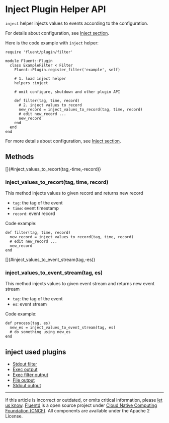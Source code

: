 # Inject Plugin Helper API

`inject` helper injects values to events according to the configuration.

For details about configuration, see [Inject section](/articles/inject-section.md).

Here is the code example with `inject` helper:

``` {.CodeRay}
require 'fluent/plugin/filter'

module Fluent::Plugin
  class ExampleFilter < Filter
    Fluent::Plugin.register_filter('example', self)

    # 1. load inject helper
    helpers :inject

    # omit configure, shutdown and other plugin API

    def filter(tag, time, record)
      # 2. inject values to record
      new_record = inject_values_to_record(tag, time, record)
      # edit new_record ...
      new_record
    end
  end
end
```

For more details about configuration, see [Inject
section](/articles/inject-section.md).


## Methods

[]{#inject_values_to_recort(tag,-time,-record)}

### inject\_values\_to\_recort(tag, time, record)

This method injects values to given record and returns new record

-   `tag`: the tag of the event
-   `time`: event timestamp
-   `record`: event record

Code example:

``` {.CodeRay}
def filter(tag, time, record)
  new_record = inject_values_to_record(tag, time, record)
  # edit new_record ...
  new_record
end
```

[]{#inject_values_to_event_stream(tag,-es)}

### inject\_values\_to\_event\_stream(tag, es)

This method injects values to given event stream and returns new event
stream

-   `tag`: the tag of the event
-   `es`: event stream

Code example:

``` {.CodeRay}
def process(tag, es)
  new_es = inject_values_to_event_stream(tag, es)
  # do something using new_es
end
```


inject used plugins
-------------------

-   [Stdout filter](/articles/filter_stdout.md)
-   [Exec output](/articles/out_exec.md)
-   [Exec filter output](/articles/out_exec_filter.md)
-   [File output](/articles/out_file.md)
-   [Stdout output](/articles/out_stdout.md)


------------------------------------------------------------------------

If this article is incorrect or outdated, or omits critical information,
please [let us know](https://github.com/fluent/fluentd-docs/issues?state=open).
[Fluentd](http://www.fluentd.org/) is a open source project under [Cloud
Native Computing Foundation (CNCF)](https://cncf.io/). All components
are available under the Apache 2 License.
